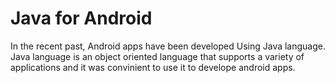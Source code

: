 # Java for Android
In the recent past, Android apps have been  developed 
Using Java language.
Java language is an object oriented language that supports a variety of 
applications and it was convinient to use it to develope android apps.

